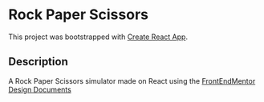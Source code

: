 # Rock Paper Scissors

This project was bootstrapped with [Create React App](https://github.com/facebook/create-react-app).

## Description

A Rock Paper Scissors simulator made on React using the [FrontEndMentor Design Documents](https://www.frontendmentor.io/challenges/rock-paper-scissors-game-pTgwgvgH)
